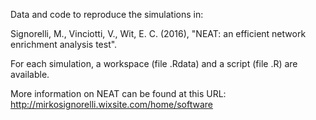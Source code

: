 Data and code to reproduce the simulations in: 

Signorelli, M., Vinciotti, V., Wit, E. C. (2016), "NEAT: an efficient network enrichment analysis test".

For each simulation, a workspace (file .Rdata) and a script (file .R) are available.

More information on NEAT can be found at this URL: http://mirkosignorelli.wixsite.com/home/software
